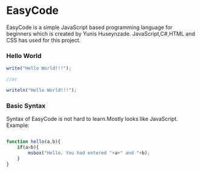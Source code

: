 # EasyCode
EasyCode is a simple JavaScript based programming language for beginners which is created by Yunis Huseynzade.
JavaScript,C#,HTML and CSS has used for this project.


### Hello World
```javascript
write("Hello World!!!");

//or

writeln("Hello World!!!");
```

### Basic Syntax
Syntax of EasyCode is not hard to learn.Mostly looks like JavaScript.
Example:
```javascript

function hello(a,b){
    if(a>b){
        msbox("Hello. You had entered "+a+" and "+b);
    }
}

```
